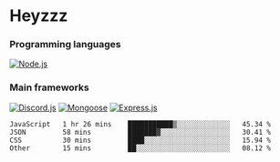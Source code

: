 # Heyzzz  

### Programming languages  

[![Node.js](https://img.shields.io/badge/-Node.js-262626?style=for-the-badge)](https://nodejs.org/ru)

### Main frameworks

[![Discord.js](https://img.shields.io/badge/-Discord.js-262626?style=for-the-badge)](https://www.npmjs.com/package/discord.js) [![Mongoose](https://img.shields.io/badge/-Mongoose-262626?style=for-the-badge)](https://www.npmjs.com/package/mongoose) [![Express.js](https://img.shields.io/badge/-Express.js-262626?style=for-the-badge)](https://www.npmjs.com/package/express)
<!--START_SECTION:waka-->

```text
JavaScript   1 hr 26 mins    ███████████▒░░░░░░░░░░░░░   45.34 %
JSON         58 mins         ███████▓░░░░░░░░░░░░░░░░░   30.41 %
CSS          30 mins         ████░░░░░░░░░░░░░░░░░░░░░   15.94 %
Other        15 mins         ██░░░░░░░░░░░░░░░░░░░░░░░   08.12 %
```

<!--END_SECTION:waka-->
